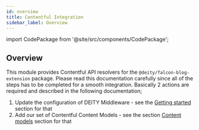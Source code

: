 ```yaml
---
id: overview
title: Contentful Integration
sidebar_label: Overview
---
```


import CodePackage from '@site/src/components/CodePackage';

<CodePackage name="@deity/falcon-contentful-module" /> 

## Overview

This module provides Contentful API resolvers for the `@deity/falcon-blog-extension` package. Please read this documentation carefully since all of the steps has to be completed for a smooth integration. Basically 2 actions are required and described in the following documentation;

1. Update the configuration of DEITY Middleware - see the [Getting started](./getting-started) section for that
2. Add our set of Contentful Content Models - see the section [Content models](./content-models) section for that
